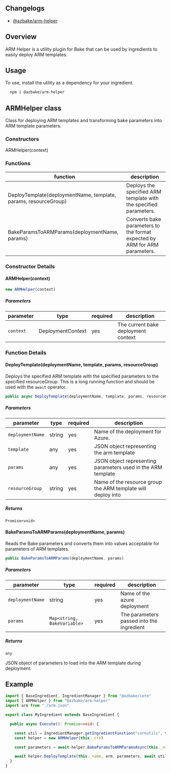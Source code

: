 ## Changelogs
* [@azbake/arm-helper](./CHANGELOG.md)

## Overview

ARM Helper is a utility plugin for Bake that can be used by ingredients to easily deploy ARM templates.

## Usage

To use, install the utility as a dependency for your ingredient.

```bash
  npm i @azbake/arm-helper
```

## ARMHelper class

Class for deploying ARM templates and transforming bake parameters into ARM template parameters.

### Constructors

ARMHelper(context)

### Functions

|function|description|
|--------|-----------|
|DeployTemplate(deploymentName, template, params, resourceGroup)| Deploys the specified ARM template with the specified parameters.|
|BakeParamsToARMParams(deploymentName, params)| Converts bake parameters to the format expected by ARM for ARM parameters.|

### Constructor Details

#### ARMHelper(context)

```typescript
new ARMHelper(context)
```

##### Parameters
|parameter|type|required|description|
|---------|----|--------|-----------|
|``context``|DeploymentContext|yes|The current bake deployment context|

### Function Details

#### DeployTemplate(deploymentName, template, params, resourceGroup)

Deploys the specified ARM template with the specified parameters to the specified resourceGroup.  This is a long running function and should be used with the ``await`` operator.

```typescript
public async DeployTemplate(deploymentName, template, params, resourceGroup)
```

##### Parameters
|parameter|type|required|description|
|---------|----|--------|-----------|
|``deploymentName``|string|yes|Name of the deployment for Azure.|
|``template``|any|yes|JSON object representing the arm template|
|``params``|any|yes|JSON object representing parameters used in the ARM template|
|``resourceGroup``|string|yes|Name of the resource group the ARM template will deploy into|

##### Returns
``Promise<void>``

#### BakeParamsToARMParams(deploymentName, params)

Reads the Bake parameters and converts them into values acceptable for parameters of ARM templates.

```typescript
public BakeParamsToARMParams(deploymentName, params)
```

##### Parameters
|parameter|type|required|description|
|---------|----|--------|-----------|
|``deploymentName``|string|yes|Name of the azure deployment|
|``params``|``Map<string, BakeVariable>``|yes|The parameters passed into the ingredient|

##### Returns
``any``

JSON object of parameters to load into the ARM template during deployment.







## Example

```typescript
import { BaseIngredient, IngredientManager } from "@azbake/core"
import { ARMHelper } from "@azbake/arm-helper"
import arm from "./arm.json"

export class MyIngredient extends BaseIngredient {

  public async Execute(): Promise<void> {

    const util = IngredientManager.getIngredientFunction("coreutils", this._ctx)
    const helper = new ARMHelper(this._ctx)

    const parameters = await helper.BakeParamsToARMParamsAsync(this._name, this._ingredient.properties.parameters)

    await helper.DeployTemplate(this._name, arm, parameters, await util.resource_group())
  }
}

```